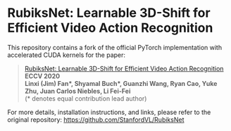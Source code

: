 # RubiksNet: Learnable 3D-Shift for Efficient Video Action Recognition

This repository contains a fork of the official PyTorch implementation with 
accelerated CUDA kernels for the paper:

> [RubiksNet: Learnable 3D-Shift for Efficient Video Action Recognition](https://rubiksnet.stanford.edu/)<br/>
> <b>ECCV 2020</b><br/>
> <b>Linxi (Jim) Fan*, Shyamal Buch*, Guanzhi Wang, Ryan Cao, Yuke Zhu, Juan Carlos Niebles, Li Fei-Fei</b><br/>
> (* denotes equal contribution lead author)

For more details, installation instructions, and links, please refer to the original repository: https://github.com/StanfordVL/RubiksNet
